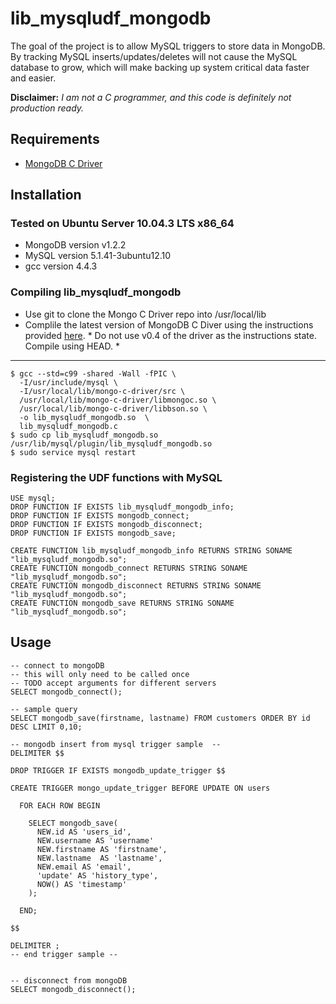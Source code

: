 # lib_mysqludf_mongodb

The goal of the project is to allow MySQL triggers to store data in MongoDB.  By tracking MySQL inserts/updates/deletes will not cause the MySQL database to grow, which will make backing up system critical data faster and easier.

**Disclaimer:** *I am not a C programmer, and this code is definitely not production ready.*

## Requirements
*  [MongoDB C Driver](http://www.mongodb.org/display/DOCS/C+Language+Center)

## Installation

### Tested on Ubuntu Server 10.04.3 LTS x86_64
* MongoDB version v1.2.2
* MySQL version 5.1.41-3ubuntu12.10
* gcc version 4.4.3
  

### Compiling lib_mysqludf_mongodb
* Use git to clone the Mongo C Driver repo into /usr/local/lib
* Complile the latest version of MongoDB C Diver using the instructions provided [here](http://api.mongodb.org/c/current/building.html).  * Do not use v0.4 of the driver as the instructions state. Compile using HEAD. *

- - -

    $ gcc --std=c99 -shared -Wall -fPIC \
      -I/usr/include/mysql \
      -I/usr/local/lib/mongo-c-driver/src \
      /usr/local/lib/mongo-c-driver/libmongoc.so \
      /usr/local/lib/mongo-c-driver/libbson.so \
      -o lib_mysqludf_mongodb.so  \
      lib_mysqludf_mongodb.c
    $ sudo cp lib_mysqludf_mongodb.so /usr/lib/mysql/plugin/lib_mysqludf_mongodb.so
    $ sudo service mysql restart

### Registering the UDF functions with MySQL
    USE mysql;
    DROP FUNCTION IF EXISTS lib_mysqludf_mongodb_info;
    DROP FUNCTION IF EXISTS mongodb_connect;
    DROP FUNCTION IF EXISTS mongodb_disconnect;
    DROP FUNCTION IF EXISTS mongodb_save;

    CREATE FUNCTION lib_mysqludf_mongodb_info RETURNS STRING SONAME "lib_mysqludf_mongodb.so";
    CREATE FUNCTION mongodb_connect RETURNS STRING SONAME "lib_mysqludf_mongodb.so";
    CREATE FUNCTION mongodb_disconnect RETURNS STRING SONAME "lib_mysqludf_mongodb.so";
    CREATE FUNCTION mongodb_save RETURNS STRING SONAME "lib_mysqludf_mongodb.so";

## Usage
    -- connect to mongoDB
    -- this will only need to be called once
    -- TODO accept arguments for different servers
    SELECT mongodb_connect();

    -- sample query
    SELECT mongodb_save(firstname, lastname) FROM customers ORDER BY id DESC LIMIT 0,10;

    -- mongodb insert from mysql trigger sample  --
    DELIMITER $$

    DROP TRIGGER IF EXISTS mongodb_update_trigger $$
     
    CREATE TRIGGER mongo_update_trigger BEFORE UPDATE ON users
      
      FOR EACH ROW BEGIN
      
        SELECT mongodb_save(
          NEW.id AS 'users_id',
          NEW.username AS 'username'
          NEW.firstname AS 'firstname', 
          NEW.lastname  AS 'lastname',
          NEW.email AS 'email',
          'update' AS 'history_type',
          NOW() AS 'timestamp'
        );
     
      END;

    $$

    DELIMITER ;
    -- end trigger sample --


    -- disconnect from mongoDB
    SELECT mongodb_disconnect();
